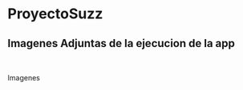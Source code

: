 # ProyectoSuzz
<h2>Imagenes Adjuntas de la ejecucion de la app</h2>
<br>
<p>Imagenes</p>
  
<img src="app/src/main/res/drawable/uno.JPG" alt="">

<img src="app/src/main/res/drawable/dos.JPG" alt="">

<img src="app/src/main/res/drawable/tres.PNG" alt="">

<img src="app/src/main/res/drawable/cuatro.JPG" alt="">

<img src="app/src/main/res/drawable/cinco.JPG" alt="">

<img src="app/src/main/res/drawable/seis.JPG" alt="">

<img src="app/src/main/res/drawable/siete.JPG" alt="">

<img src="app/src/main/res/drawable/ocho.JPG" alt="">

<img src="app/src/main/res/drawable/nueve.JPG" alt="">
    
<img src="app/src/main/res/drawable/diez.JPG" alt="">
